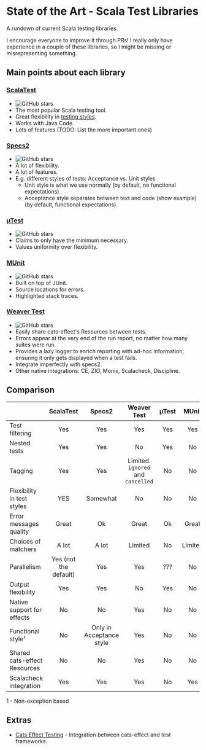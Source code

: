 # State of the Art - Scala Test Libraries

A rundown of current Scala testing libraries.

I encourage everyone to improve it through PRs! I really only have experience in a couple of these libraries, so I might be missing or misrepresenting something.

## Main points about each library

### [ScalaTest](https://github.com/scalatest/scalatest)
- ![GitHub stars](https://img.shields.io/github/stars/scalatest/scalatest)
- The most popular Scala testing tool.
- Great flexibility in [testing styles](https://www.scalatest.org/user_guide/selecting_a_style).
- Works with Java Code.
- Lots of features (TODO: List the more important ones)

### [Specs2](https://github.com/etorreborre/specs2)
- ![GitHub stars](https://img.shields.io/github/stars/etorreborre/specs2)
- A lot of flexibility.
- A lot of features.
- E.g. different styles of tests: Acceptance vs. Unit styles
  - Unit style is what we use normally (by default, no functional expectations).
  - Acceptance style separates between text and code (show example) (by default, functional expectations).


### [µTest](https://github.com/com-lihaoyi/utest)
- ![GitHub stars](https://img.shields.io/github/stars/com-lihaoyi/utest)
- Claims to only have the minimum necessary.
- Values uniformity over flexibility.

### [MUnit](https://github.com/scalameta/munit)
- ![GitHub stars](https://img.shields.io/github/stars/scalameta/munit)
- Built on top of JUnit.
- Source locations for errors.
- Highlighted stack traces.

### [Weaver Test](https://github.com/disneystreaming/weaver-test)
- ![GitHub stars](https://img.shields.io/github/stars/disneystreaming/weaver-test)
- Easily share cats-effect's Resources between tests.
- Errors appear at the very end of the run report, no matter how many suites were run.
- Provides a lazy logger to enrich reporting with ad-hoc information, ensuring it only gets displayed when a test fails.
- Integrate imperfectly with specs2.
- Other native integrations: CE, ZIO, Monix, Scalacheck, Discipline.

## Comparison

|                              |       ScalaTest       |          Specs2          |            Weaver Test             | µTest |  MUnit  |
| ---------------------------- | :-------------------: | :----------------------: | :--------------------------------: | :---: | :-----: |
| Test filtering               |          Yes          |           Yes            |                Yes                 |  Yes  |   Yes   |
| Nested tests                 |          Yes          |           Yes            |                 No                 |  Yes  |   No    |
| Tagging                      |          Yes          |           Yes            | Limited. `ignored` and `cancelled` |  No   |   No    |
| Flexibility in test styles   |          YES          |         Somewhat         |                 No                 |  No   |   No    |
| Error messages quality       |         Great         |            Ok            |               Great                |  Ok   |  Great  |
| Choices of matchers          |         A lot         |          A lot           |              Limited               |  No   | Limited |
| Parallelism                  | Yes (not the default) |           Yes            |                Yes                 |  ???  |   No    |
| Output flexibility           |          Yes          |           Yes            |                 No                 |  Yes  |   No    |
| Native support for effects   |          No           |            No            |                Yes                 |  No   |   No    |
| Functional style¹            |          No           | Only in Acceptance style |                Yes                 |  No   |   No    |
| Shared cats-effect Resources |          No           |            No            |                Yes                 |  No   |   No    |
| Scalacheck integration       |          Yes          |           Yes            |                Yes                 |  No   |   Yes   |

1 - Non-exception based

## Extras
- [Cats Effect Testing](https://github.com/typelevel/cats-effect-testing) - Integration between cats-effect and test frameworks.
